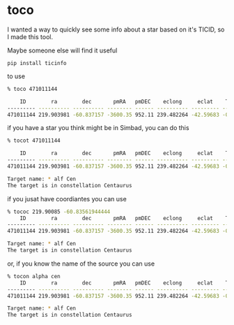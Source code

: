 # toco
I wanted a way to quickly see some info about a star based on it's TICID, so I made this tool.

Maybe someone else will find it useful

```
pip install ticinfo
```

to use

```bash
% toco 471011144

    ID        ra        dec       pmRA   pmDEC    eclong     eclat    Tmag Vmag Kmag Teff rad mass    d
--------- ---------- ---------- -------- ------ ---------- --------- ----- ---- ---- ---- --- ---- --------
471011144 219.903981 -60.837157 -3600.35 952.11 239.482264 -42.59683 -0.15 1.35   --   --  --   -- 1.347491
```


if you have a star you think might be in Simbad, you can do this
```bash
% tocot 471011144

    ID        ra        dec       pmRA   pmDEC    eclong     eclat    Tmag Vmag Kmag Teff rad mass    d
--------- ---------- ---------- -------- ------ ---------- --------- ----- ---- ---- ---- --- ---- --------
471011144 219.903981 -60.837157 -3600.35 952.11 239.482264 -42.59683 -0.15 1.35   --   --  --   -- 1.347491

Target name: * alf Cen
The target is in constellation Centaurus
```

if you jusat have coordiantes you can use 
```bash
% tococ 219.90085 -60.83561944444
    ID        ra        dec       pmRA   pmDEC    eclong     eclat    Tmag Vmag Kmag Teff rad mass    d
--------- ---------- ---------- -------- ------ ---------- --------- ----- ---- ---- ---- --- ---- --------
471011144 219.903981 -60.837157 -3600.35 952.11 239.482264 -42.59683 -0.15 1.35   --   --  --   -- 1.347491

Target name: * alf Cen
The target is in constellation Centaurus
```

or, if you know the name of the source you can use
```bash
% tocon alpha cen
    ID        ra        dec       pmRA   pmDEC    eclong     eclat    Tmag Vmag Kmag Teff rad mass    d
--------- ---------- ---------- -------- ------ ---------- --------- ----- ---- ---- ---- --- ---- --------
471011144 219.903981 -60.837157 -3600.35 952.11 239.482264 -42.59683 -0.15 1.35   --   --  --   -- 1.347491

Target name: * alf Cen
The target is in constellation Centaurus
```